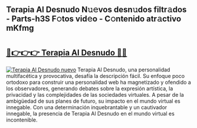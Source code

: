 ## Terapia Al Desnudo N𝚞𝚎vos desn𝚞dos filtr𝚊dos - Parts-h3S F𝚘tos vid𝚎o - C𝚘ntenido atr𝚊ctivo mKfmg

# <h2><a href="http://mbb0u2h.tromn.icu/?c=Terapia+Al+Desnudo">🔗👉👉👉 Terapia Al Desnudo 🔗🔗</a></h2>

[![Terapia Al Desnudo nuevo](https://i.imgur.com/pEAQMta.gif)](http://mbb0u2h.tromn.icu/?c=Terapia+Al+Desnudo)
Terapia Al Desnudo, una personalidad multifacética y provocativa, desafía la descripción fácil. Su enfoque poco ortodoxo para construir una personalidad web ha magnetizado y ofendido a los observadores, generando debates sobre la expresión artística, la privacidad y las complejidades de las sociedades virtuales. A pesar de la ambigüedad de sus planes de futuro, su impacto en el mundo virtual es innegable. Con una determinación inquebrantable y un cautivador innegable, la presencia de Terapia Al Desnudo en el mundo virtual es incontenible.
